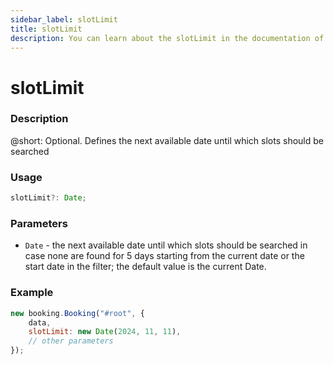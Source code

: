 ```yaml
---
sidebar_label: slotLimit
title: slotLimit
description: You can learn about the slotLimit in the documentation of the DHTMLX JavaScript Booking library. Browse developer guides and API reference, try out code examples and live demos, and download a free 30-day evaluation version of DHTMLX Booking.
---
```


# slotLimit

### Description

@short: Optional. Defines the next available date until which slots should be searched 

### Usage

~~~jsx {}
slotLimit?: Date;
~~~

### Parameters

- `Date` - the next available date until which slots should be searched in case none are found for 5 days starting from the current date or the start date in the filter; the default value is the current Date. 

### Example

~~~jsx {}
new booking.Booking("#root", {
	data,
	slotLimit: new Date(2024, 11, 11),
	// other parameters
});
~~~


